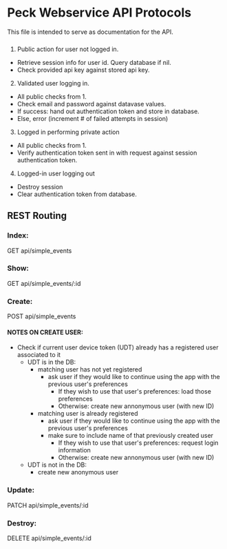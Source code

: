 # Peck Webservice API Protocols

This file is intended to serve as documentation for the API.

### 

1. Public action for user not logged in.
  - Retrieve session info for user id. Query database if nil.
  - Check provided api key against stored api key.

2. Validated user logging in.
  - All public checks from 1.
  - Check email and password against datavase values.
  - If success: hand out authentication token and store in database.
  - Else, error (increment # of failed attempts in session)

3. Logged in performing private action
  - All public checks from 1.
  - Verify authentication token sent in with request against session authentication token.

4. Logged-in user logging out
  - Destroy session
  - Clear authentication token from database.

## REST Routing

### Index:

GET api/simple_events

### Show:

GET api/simple_events/:id

### Create:

POST api/simple_events

#### NOTES ON CREATE USER:
- Check if current user device token (UDT) already has a registered user associated to it
  - UDT is in the DB:
    - matching user has not yet registered
      - ask user if they would like to continue using the app with the previous user's preferences
        - If they wish to use that user's preferences: load those preferences
        - Otherwise: create new annonymous user (with new ID)
    - matching user is already registered
      - ask user if they would like to continue using the app with the previous user's preferences
      - make sure to include name of that previously created user
        - If they wish to use that user's preferences: request login information
        - Otherwise: create new annonymous user (with new ID)
  - UDT is not in the DB:
    - create new anonymous user

### Update:

PATCH api/simple_events/:id

### Destroy:

DELETE api/simple_events/:id
